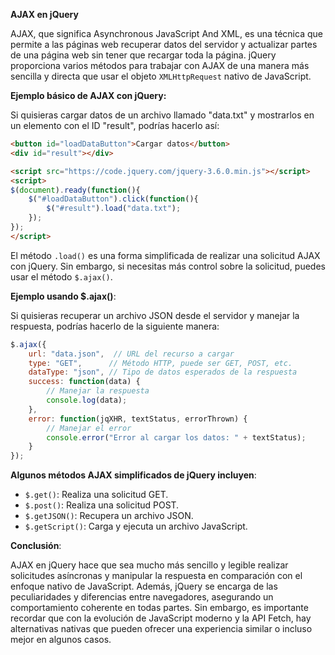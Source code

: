**AJAX en jQuery**

AJAX, que significa Asynchronous JavaScript And XML, es una técnica que permite a las páginas web recuperar datos del servidor y actualizar partes de una página web sin tener que recargar toda la página. jQuery proporciona varios métodos para trabajar con AJAX de una manera más sencilla y directa que usar el objeto `XMLHttpRequest` nativo de JavaScript.

**Ejemplo básico de AJAX con jQuery:**

Si quisieras cargar datos de un archivo llamado "data.txt" y mostrarlos en un elemento con el ID "result", podrías hacerlo así:

```html
<button id="loadDataButton">Cargar datos</button>
<div id="result"></div>

<script src="https://code.jquery.com/jquery-3.6.0.min.js"></script>
<script>
$(document).ready(function(){
    $("#loadDataButton").click(function(){
        $("#result").load("data.txt");
    });
});
</script>
```

El método `.load()` es una forma simplificada de realizar una solicitud AJAX con jQuery. Sin embargo, si necesitas más control sobre la solicitud, puedes usar el método `$.ajax()`.

**Ejemplo usando $.ajax()**:

Si quisieras recuperar un archivo JSON desde el servidor y manejar la respuesta, podrías hacerlo de la siguiente manera:

```javascript
$.ajax({
    url: "data.json",  // URL del recurso a cargar
    type: "GET",      // Método HTTP, puede ser GET, POST, etc.
    dataType: "json", // Tipo de datos esperados de la respuesta
    success: function(data) {
        // Manejar la respuesta
        console.log(data);
    },
    error: function(jqXHR, textStatus, errorThrown) {
        // Manejar el error
        console.error("Error al cargar los datos: " + textStatus);
    }
});
```

**Algunos métodos AJAX simplificados de jQuery incluyen**:

- `$.get()`: Realiza una solicitud GET.
- `$.post()`: Realiza una solicitud POST.
- `$.getJSON()`: Recupera un archivo JSON.
- `$.getScript()`: Carga y ejecuta un archivo JavaScript.

**Conclusión**:

AJAX en jQuery hace que sea mucho más sencillo y legible realizar solicitudes asíncronas y manipular la respuesta en comparación con el enfoque nativo de JavaScript. Además, jQuery se encarga de las peculiaridades y diferencias entre navegadores, asegurando un comportamiento coherente en todas partes. Sin embargo, es importante recordar que con la evolución de JavaScript moderno y la API Fetch, hay alternativas nativas que pueden ofrecer una experiencia similar o incluso mejor en algunos casos.
